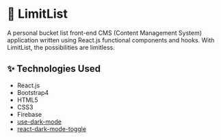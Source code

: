 # 📌 LimitList

A personal bucket list front-end CMS (Content Management System) application written using React.js functional components and hooks. With LimitList, the possibilities are limitless.

## ✨ Technologies Used

- React.js
- Bootstrap4
- HTML5
- CSS3
- Firebase
- [use-dark-mode](https://github.com/donavon/use-dark-mode)
- [react-dark-mode-toggle](https://github.com/cawfree/react-dark-mode-toggle)
